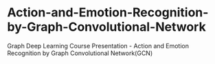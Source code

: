 # Action-and-Emotion-Recognition-by-Graph-Convolutional-Network
Graph Deep Learning Course Presentation - Action and Emotion Recognition by Graph Convolutional Network(GCN)
